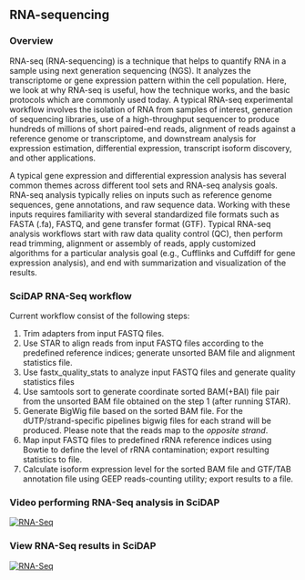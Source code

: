 ## RNA-sequencing

### Overview

RNA-seq (RNA-sequencing) is a technique that helps to quantify RNA in a sample using next generation sequencing (NGS). It analyzes the transcriptome or gene expression pattern within the cell population. Here, we look at why RNA-seq is useful, how the technique works, and the basic protocols which are commonly used today.
A typical RNA-seq experimental workflow involves the isolation of RNA from samples of interest, generation of sequencing libraries, use of a high-throughput sequencer to produce hundreds of millions of short paired-end reads, alignment of reads against a reference genome or transcriptome, and downstream analysis for expression estimation, differential expression, transcript isoform discovery, and other applications.

A typical gene expression and differential expression analysis has several common themes across different tool sets and RNA-seq analysis goals. RNA-seq analysis typically relies on inputs such as reference genome sequences, gene annotations, and raw sequence data. Working with these inputs requires familiarity with several standardized file formats such as FASTA (.fa), FASTQ, and gene transfer format (GTF). Typical RNA-seq analysis workflows start with raw data quality control (QC), then perform read trimming, alignment or assembly of reads, apply customized algorithms for a particular analysis goal (e.g., Cufflinks and Cuffdiff for gene expression analysis), and end with summarization and visualization of the results.

### SciDAP RNA-Seq workflow

Current workflow consist of the following steps:
1. Trim adapters from input FASTQ files.
2. Use STAR to align reads from input FASTQ files according to the predefined reference indices; generate unsorted BAM file and alignment statistics file.
3. Use fastx_quality_stats to analyze input FASTQ files and generate quality statistics files
4. Use samtools sort to generate coordinate sorted BAM(+BAI) file pair from the unsorted BAM file obtained on the step 1 (after running STAR).
5. Generate BigWig file based on the sorted BAM file. For the dUTP/strand-specific pipelines  bigwig files for each strand will be produced. Please note that the reads map to the _opposite strand_.
6. Map input FASTQ files to predefined rRNA reference indices using Bowtie to define the level of rRNA contamination; export resulting statistics to file.
7. Calculate isoform expression level for the sorted BAM file and GTF/TAB annotation file using GEEP reads-counting utility; export results to a file.

### Video performing RNA-Seq analysis in SciDAP

[![RNA-Seq](https://img.youtube.com/vi/NI_pr5hxJdU/0.jpg)](https://youtu.be/NI_pr5hxJdU "RNA-Seq analysis in SciDAP")


### View RNA-Seq results in SciDAP

[![RNA-Seq](https://img.youtube.com/vi/hkdq9Cgcu2Q/0.jpg)](https://youtu.be/hkdq9Cgcu2Q "View RNA-Seq results in SciDAP")
